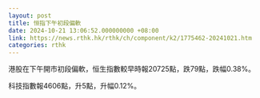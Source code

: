 ```yaml
---
layout: post
title: 恒指下午初段偏軟
date: 2024-10-21 13:06:52.000000000 +08:00
link: https://news.rthk.hk/rthk/ch/component/k2/1775462-20241021.htm
categories: rthk
---
```


港股在下午開市初段偏軟，恒生指數較早時報20725點，跌79點，跌幅0.38%。

科技指數報4606點，升5點，升幅0.12%。
